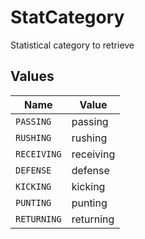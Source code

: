 # StatCategory

Statistical category to retrieve


## Values

| Name        | Value       |
| ----------- | ----------- |
| `PASSING`   | passing     |
| `RUSHING`   | rushing     |
| `RECEIVING` | receiving   |
| `DEFENSE`   | defense     |
| `KICKING`   | kicking     |
| `PUNTING`   | punting     |
| `RETURNING` | returning   |
